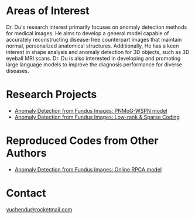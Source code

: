# Areas of Interest

Dr. Du's research interest primarily focuses on anomaly detection methods for medical images. He aims to develop a general model capable of accurately reconstructing disease-free counterpart images that maintain normal, personalized anatomical structures. Additionally, He has a keen interest in shape analysis and anomaly detection for 3D objects, such as 3D eyeball MRI scans. Dr. Du is also interested in developing and promoting large language models to improve the diagnosis performance for diverse diseases.

# Research Projects
- [Anomaly Detection from Fundus Images: PNMoG-WSPN model](https://github.com/yuchendu/PNMoG-WSPN)
- [Anomaly Detection from Fundus Images: Low-rank & Sparse Coding](https://github.com/username/Sparse-Coding)

# Reproduced Codes from Other Authors
- [Anomaly Detection from Fundus Images: Online RPCA model](https://github.com/yuchendu/OR-PCA)

# Contact
yuchendu@rocketmail.com

